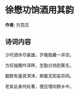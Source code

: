 # 徐懋功饷酒用其韵

**作者**: 刘克庄

## 诗词内容

少时酒伴尽豪雄，岁晚瓶罍一并空。

方叹独醒吟泽畔，忽勤分饷到篱东。

鲲鲸有量真溟涬，螟蠃无知妄异同。

老矣此身何处著，便应埋向醉乡中。

